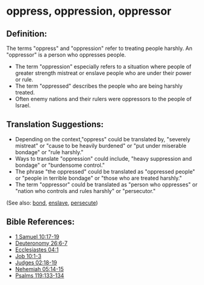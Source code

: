 # oppress, oppression, oppressor #

## Definition: ##

The terms "oppress" and "oppression" refer to treating people harshly. An "oppressor" is a person who oppresses people.

* The term "oppression" especially refers to a situation where people of greater strength mistreat or enslave people who are under their power or rule.
* The term "oppressed" describes the people who are being harshly treated.
* Often enemy nations and their rulers were oppressors to the people of Israel.

## Translation Suggestions: ##

 * Depending on the context,"oppress" could be translated by, "severely mistreat" or "cause to be heavily burdened" or "put under miserable bondage" or "rule harshly."
 * Ways to translate "oppression" could include, "heavy suppression and bondage" or "burdensome control."
 * The phrase "the oppressed" could be translated as "oppressed people" or "people in terrible bondage" or "those who are treated harshly."
 * The term "oppressor" could be translated as "person who oppresses" or "nation who controls and rules harshly" or "persecutor."

(See also: [bond](../kt/bond.md), [enslave](../kt/enslave.md), [persecute](../other/persecute.md))

## Bible References: ##

* [1 Samuel 10:17-19](https://door43.org/en/bible/notes/1sa/10/17)
* [Deuteronomy 26:6-7](https://door43.org/en/bible/notes/deu/26/06)
* [Ecclesiastes 04:1](https://door43.org/en/bible/notes/ecc/04/01)
* [Job 10:1-3](https://door43.org/en/bible/notes/job/10/01)
* [Judges 02:18-19](https://door43.org/en/bible/notes/jdg/02/18)
* [Nehemiah 05:14-15](https://door43.org/en/bible/notes/neh/05/14)
* [Psalms 119:133-134](https://door43.org/en/bible/notes/psa/119/133)

